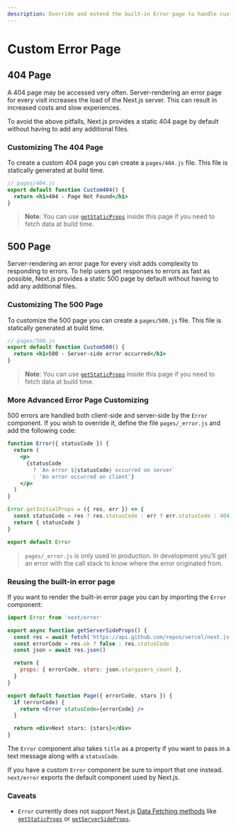 ```yaml
---
description: Override and extend the built-in Error page to handle custom errors.
---
```


# Custom Error Page

## 404 Page

A 404 page may be accessed very often. Server-rendering an error page for every visit increases the load of the Next.js server. This can result in increased costs and slow experiences.

To avoid the above pitfalls, Next.js provides a static 404 page by default without having to add any additional files.

### Customizing The 404 Page

To create a custom 404 page you can create a `pages/404.js` file. This file is statically generated at build time.

```jsx
// pages/404.js
export default function Custom404() {
  return <h1>404 - Page Not Found</h1>
}
```

> **Note**: You can use [`getStaticProps`](/docs/basic-features/data-fetching.md#getstaticprops-static-generation) inside this page if you need to fetch data at build time.

## 500 Page

Server-rendering an error page for every visit adds complexity to responding to errors. To help users get responses to errors as fast as possible, Next.js provides a static 500 page by default without having to add any additional files.

### Customizing The 500 Page

To customize the 500 page you can create a `pages/500.js` file. This file is statically generated at build time.

```jsx
// pages/500.js
export default function Custom500() {
  return <h1>500 - Server-side error occurred</h1>
}
```

> **Note**: You can use [`getStaticProps`](/docs/basic-features/data-fetching.md#getstaticprops-static-generation) inside this page if you need to fetch data at build time.

### More Advanced Error Page Customizing

500 errors are handled both client-side and server-side by the `Error` component. If you wish to override it, define the file `pages/_error.js` and add the following code:

```jsx
function Error({ statusCode }) {
  return (
    <p>
      {statusCode
        ? `An error ${statusCode} occurred on server`
        : 'An error occurred on client'}
    </p>
  )
}

Error.getInitialProps = ({ res, err }) => {
  const statusCode = res ? res.statusCode : err ? err.statusCode : 404
  return { statusCode }
}

export default Error
```

> `pages/_error.js` is only used in production. In development you’ll get an error with the call stack to know where the error originated from.

### Reusing the built-in error page

If you want to render the built-in error page you can by importing the `Error` component:

```jsx
import Error from 'next/error'

export async function getServerSideProps() {
  const res = await fetch('https://api.github.com/repos/vercel/next.js')
  const errorCode = res.ok ? false : res.statusCode
  const json = await res.json()

  return {
    props: { errorCode, stars: json.stargazers_count },
  }
}

export default function Page({ errorCode, stars }) {
  if (errorCode) {
    return <Error statusCode={errorCode} />
  }

  return <div>Next stars: {stars}</div>
}
```

The `Error` component also takes `title` as a property if you want to pass in a text message along with a `statusCode`.

If you have a custom `Error` component be sure to import that one instead. `next/error` exports the default component used by Next.js.

### Caveats

- `Error` currently does not support Next.js [Data Fetching methods](/docs/basic-features/data-fetching.md) like [`getStaticProps`](/docs/basic-features/data-fetching.md#getstaticprops-static-generation) or [`getServerSideProps`](/docs/basic-features/data-fetching.md#getserversideprops-server-side-rendering).

